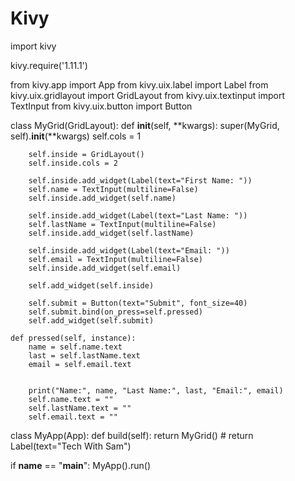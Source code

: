 # Kivy

import kivy

kivy.require('1.11.1')

from kivy.app import App
from kivy.uix.label import Label
from kivy.uix.gridlayout import GridLayout
from kivy.uix.textinput import TextInput
from kivy.uix.button import Button


class MyGrid(GridLayout):
    def __init__(self, **kwargs):
        super(MyGrid, self).__init__(**kwargs)
        self.cols = 1

        self.inside = GridLayout()
        self.inside.cols = 2

        self.inside.add_widget(Label(text="First Name: "))
        self.name = TextInput(multiline=False)
        self.inside.add_widget(self.name)

        self.inside.add_widget(Label(text="Last Name: "))
        self.lastName = TextInput(multiline=False)
        self.inside.add_widget(self.lastName)

        self.inside.add_widget(Label(text="Email: "))
        self.email = TextInput(multiline=False)
        self.inside.add_widget(self.email)

        self.add_widget(self.inside)

        self.submit = Button(text="Submit", font_size=40)
        self.submit.bind(on_press=self.pressed)
        self.add_widget(self.submit)

    def pressed(self, instance):
        name = self.name.text
        last = self.lastName.text
        email = self.email.text


        print("Name:", name, "Last Name:", last, "Email:", email)
        self.name.text = ""
        self.lastName.text = ""
        self.email.text = ""


class MyApp(App):
    def build(self):
        return MyGrid()
        # return Label(text="Tech With Sam")


if __name__ == "__main__":
    MyApp().run()
